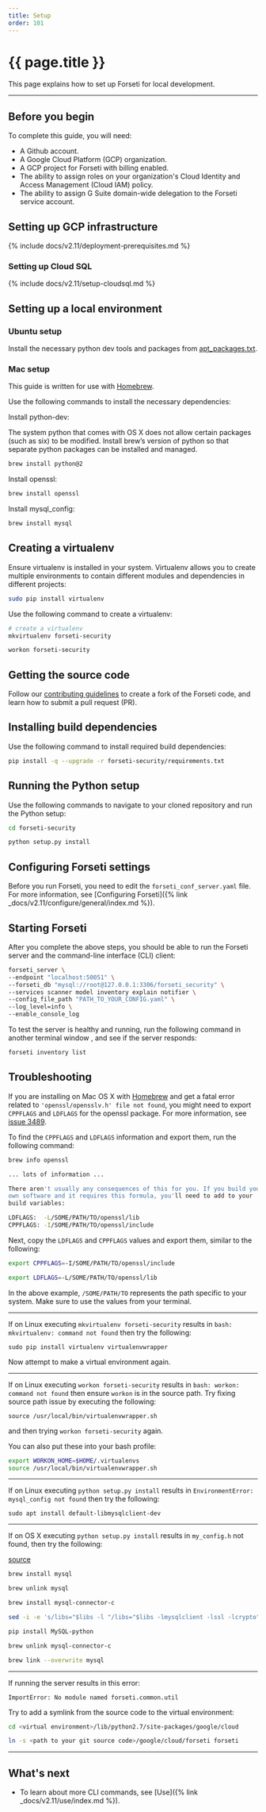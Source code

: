 ```yaml
---
title: Setup
order: 101
---
```

#  {{ page.title }}

This page explains how to set up Forseti for local development.

---

## Before you begin

To complete this guide, you will need:

* A Github account.
* A Google Cloud Platform (GCP) organization.
* A GCP project for Forseti with billing enabled.
* The ability to assign roles on your organization's Cloud Identity
  and Access Management (Cloud IAM) policy.
* The ability to assign G Suite domain-wide delegation to the Forseti service account.

## Setting up GCP infrastructure

{% include docs/v2.11/deployment-prerequisites.md %}

### Setting up Cloud SQL

{% include docs/v2.11/setup-cloudsql.md %}

## Setting up a local environment

### Ubuntu setup

Install the necessary python dev tools and packages from
[apt_packages.txt](https://github.com/forseti-security/forseti-security/blob/master/install/dependencies/apt_packages.txt).

### Mac setup

This guide is written for use with [Homebrew](https://brew.sh).

Use the following commands to install the necessary dependencies:

Install python-dev:

The system python that comes with OS X does not allow certain packages
(such as six) to be modified. Install brew’s version of python so that
separate python packages can be installed and managed.

  ```bash
  brew install python@2
  ```

Install openssl:

  ```bash
  brew install openssl
  ```

Install mysql_config:

  ```bash
  brew install mysql
  ```

## Creating a virtualenv

Ensure virtualenv is installed in your system. Virtualenv allows you to
create multiple environments to contain different modules and dependencies
in different projects:

  ```bash
  sudo pip install virtualenv
  ```

Use the following command to create a virtualenv:

  ```bash
  # create a virtualenv
  mkvirtualenv forseti-security

  workon forseti-security
  ```

## Getting the source code

Follow our
[contributing guidelines](https://github.com/forseti-security/forseti-security/blob/master/.github/CONTRIBUTING.md)
to create a fork of the Forseti code, and learn how to submit a pull request (PR).

## Installing build dependencies

Use the following command to install required build dependencies:

  ```bash
  pip install -q --upgrade -r forseti-security/requirements.txt
  ```

## Running the Python setup

Use the following commands to navigate to your cloned repository and run the Python setup:

  ```bash
  cd forseti-security

  python setup.py install
  ```

## Configuring Forseti settings

Before you run Forseti, you need to edit the `forseti_conf_server.yaml` file.
For more information, see [Configuring Forseti]({% link _docs/v2.11/configure/general/index.md %}).

## Starting Forseti

After you complete the above steps, you should be able to run the Forseti
server and the command-line interface (CLI) client:

  ```bash
  forseti_server \
  --endpoint "localhost:50051" \
  --forseti_db "mysql://root@127.0.0.1:3306/forseti_security" \
  --services scanner model inventory explain notifier \
  --config_file_path "PATH_TO_YOUR_CONFIG.yaml" \
  --log_level=info \
  --enable_console_log
  ```

To test the server is healthy and running, run the following command in
another terminal window
, and see if the server responds:

  ```bash
  forseti inventory list
  ```

## Troubleshooting

If you are installing on Mac OS X with [Homebrew](https://brew.sh/) and get
a fatal error related to `'openssl/opensslv.h' file not found`, you might need to
export `CPPFLAGS` and `LDFLAGS` for the openssl package. For more information,
see [issue 3489](https://github.com/pyca/cryptography/issues/3489).

To find the `CPPFLAGS` and `LDFLAGS` information and export them, run the
following command:

  ```bash
  brew info openssl

  ... lots of information ...

  There aren't usually any consequences of this for you. If you build your
  own software and it requires this formula, you'll need to add to your
  build variables:

  LDFLAGS:  -L/SOME/PATH/TO/openssl/lib
  CPPFLAGS: -I/SOME/PATH/TO/openssl/include
  ```

Next, copy the `LDFLAGS` and `CPPFLAGS` values and export them, similar to the
following:

  ```bash
  export CPPFLAGS=-I/SOME/PATH/TO/openssl/include

  export LDFLAGS=-L/SOME/PATH/TO/openssl/lib
  ```

In the above example, `/SOME/PATH/TO` represents the path specific to your
system. Make sure to use the values from your terminal.

------------------

If on Linux executing ``mkvirtualenv forseti-security`` results in
``bash: mkvirtualenv: command not found`` then try the following:

``sudo pip install virtualenv virtualenvwrapper``

Now attempt to make a virtual environment again.

------------------

If on Linux executing ``workon forseti-security``
results in ``bash: workon: command not found`` then
ensure ``workon`` is in the source path. Try fixing
source path issue by executing the following:

``source /usr/local/bin/virtualenvwrapper.sh``

and then trying ``workon forseti-security`` again.

You can also put these into your bash profile:

  ```bash
  export WORKON_HOME=$HOME/.virtualenvs
  source /usr/local/bin/virtualenvwrapper.sh
  ```
 
------------------

If on Linux executing ``python setup.py install``
results in ``EnvironmentError: mysql_config not found`` then
try the following:

``sudo apt install default-libmysqlclient-dev``

------------------

If on OS X executing ``python setup.py install``
results in ``my_config.h`` not found, then try the following:

  [source](https://stackoverflow.com/a/51483898)
  ```bash
  brew install mysql

  brew unlink mysql

  brew install mysql-connector-c

  sed -i -e 's/libs="$libs -l "/libs="$libs -lmysqlclient -lssl -lcrypto"/g' /usr/local/bin/mysql_config

  pip install MySQL-python

  brew unlink mysql-connector-c

  brew link --overwrite mysql
  
  ```

------------------

If running the server results in this error:
```
ImportError: No module named forseti.common.util

```

Try to add a symlink from the source code to the virtual environment:

```bash
cd <virtual environment>/lib/python2.7/site-packages/google/cloud

ln -s <path to your git source code>/google/cloud/forseti forseti
```

------------------


## What's next

* To learn about more CLI commands, see [Use]({% link _docs/v2.11/use/index.md %}).
